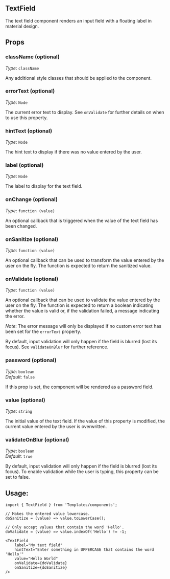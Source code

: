 TextField
---
The text field component renders an input field with a
floating label in material design.

## Props

### className (optional)

_Type_: `className`  

Any additional style classes that should be applied to the component.

### errorText (optional)

_Type_: `Node`  

The current error text to display. See `onValidate` for further details
on when to use this property.

### hintText (optional)

_Type_: `Node`  

The hint text to display if there was no value entered by the user.

### label (optional)

_Type_: `Node`  

The label to display for the text field.

### onChange (optional)

_Type_: `function (value)`  

An optional callback that is triggered when the value of the text field
has been changed.

### onSanitize (optional)

_Type_: `function (value)`  

An optional callback that can be used to transform the value entered by the
user on the fly. The function is expected to return the sanitized value.

### onValidate (optional)

_Type_: `function (value)`  

An optional callback that can be used to validate the value entered by the
user on the fly. The function is expected to return a boolean indicating
whether the value is valid or, if the validation failed, a message indicating
the error.

*Note*: The error message will only be displayed if no custom error text
has been set for the `errorText` property.

By default, input validation will only happen if the field is blurred
(lost its focus). See `validateOnBlur` for further reference.

### password (optional)

_Type_: `boolean`  
_Default_: `false`  

If this prop is set, the component will be rendered as a password field.

### value (optional)

_Type_: `string`  

The initial value of the text field. If the value of this property is modified,
the current value entered by the user is overwritten.

### validateOnBlur (optional)

_Type_: `boolean`  
_Default_: `true`  

By default, input validation will only happen if the field is blurred
(lost its focus). To enable validation while the user is typing, this property
can be set to false.

## Usage:

```markup
import { TextField } from 'Templates/components';

// Makes the entered value lowercase.
doSanitize = (value) => value.toLowerCase();

// Only accept values that contain the word 'Hello'.
doValidate = (value) => value.indexOf('Hello') != -1;

<TextField
    label="My text field"
    hintText="Enter something in UPPERCASE that contains the word 'Hello'"
    value="Hello World"
    onValidate={doValidate}
    onSanitize={doSanitize}
/>
```

